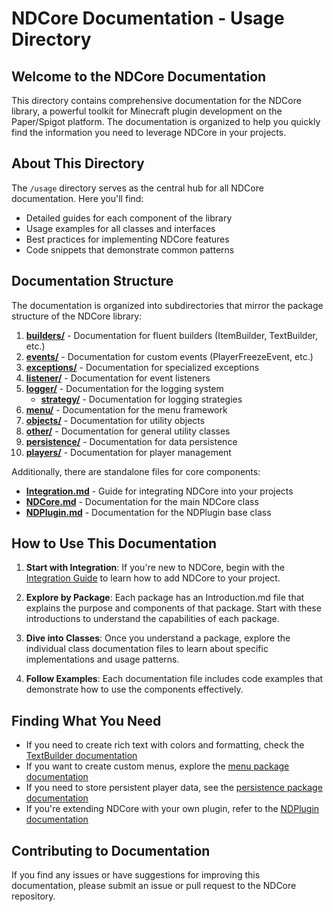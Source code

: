# NDCore Documentation - Usage Directory

## Welcome to the NDCore Documentation

This directory contains comprehensive documentation for the NDCore library, a powerful toolkit for Minecraft plugin development on the Paper/Spigot platform. The documentation is organized to help you quickly find the information you need to leverage NDCore in your projects.

## About This Directory

The `/usage` directory serves as the central hub for all NDCore documentation. Here you'll find:

- Detailed guides for each component of the library
- Usage examples for all classes and interfaces
- Best practices for implementing NDCore features
- Code snippets that demonstrate common patterns

## Documentation Structure

The documentation is organized into subdirectories that mirror the package structure of the NDCore library:

1. [**builders/**](builders/Introduction.md) - Documentation for fluent builders (ItemBuilder, TextBuilder, etc.)
2. [**events/**](events/Introduction.md) - Documentation for custom events (PlayerFreezeEvent, etc.)
3. [**exceptions/**](exceptions/Introduction.md) - Documentation for specialized exceptions
4. [**listener/**](listener/Introduction.md) - Documentation for event listeners
5. [**logger/**](logger/Introduction.md) - Documentation for the logging system
   - [**strategy/**](logger/strategy/Introduction.md) - Documentation for logging strategies
6. [**menu/**](menu/Introduction.md) - Documentation for the menu framework
7. [**objects/**](objects/Introduction.md) - Documentation for utility objects
8. [**other/**](other/Introduction.md) - Documentation for general utility classes
9. [**persistence/**](persistence/Introduction.md) - Documentation for data persistence
10. [**players/**](players/Introduction.md) - Documentation for player management

Additionally, there are standalone files for core components:

- [**Integration.md**](Integration.md) - Guide for integrating NDCore into your projects
- [**NDCore.md**](NDCore.md) - Documentation for the main NDCore class
- [**NDPlugin.md**](NDPlugin.md) - Documentation for the NDPlugin base class

## How to Use This Documentation

1. **Start with Integration**: If you're new to NDCore, begin with the [Integration Guide](Integration.md) to learn how to add NDCore to your project.

2. **Explore by Package**: Each package has an Introduction.md file that explains the purpose and components of that package. Start with these introductions to understand the capabilities of each package.

3. **Dive into Classes**: Once you understand a package, explore the individual class documentation files to learn about specific implementations and usage patterns.

4. **Follow Examples**: Each documentation file includes code examples that demonstrate how to use the components effectively.

## Finding What You Need

- If you need to create rich text with colors and formatting, check the [TextBuilder documentation](builders/TextBuilder.md)
- If you want to create custom menus, explore the [menu package documentation](menu/Introduction.md)
- If you need to store persistent player data, see the [persistence package documentation](persistence/Introduction.md)
- If you're extending NDCore with your own plugin, refer to the [NDPlugin documentation](NDPlugin.md)

## Contributing to Documentation

If you find any issues or have suggestions for improving this documentation, please submit an issue or pull request to the NDCore repository.
